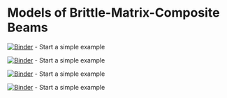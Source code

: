# Models of Brittle-Matrix-Composite Beams

[![Binder](https://mybinder.org/badge.svg)](https://mybinder.org/v2/gh/bmcs-group/bmcs_beam/master?urlpath=%2Fapps%2Fbmcs_beam/beam_design/mq_profile.ipynb) - Start a simple example

[![Binder](https://mybinder.org/badge.svg)](https://mybinder.org/v2/gh/bmcs-group/bmcs_beam/master?urlpath=%2Fapps%2Fbmcs_beam/beam_design/mq_profile.ipynb) - Start a simple example

[![Binder](https://mybinder.org/badge.svg)](https://mybinder.org/v2/gh/bmcs-group/bmcs_beam/main?urlpath=%2Fapps%2Findex.ipynb) - Start a simple example


[![Binder](https://mybinder.org/badge.svg)](https://mybinder.org/v2/gh/bmcs-group/bmcs_utils/master?urlpath=%2Fapps%2Fbmcs_utils/test_editor.ipynb) - Start a simple example
